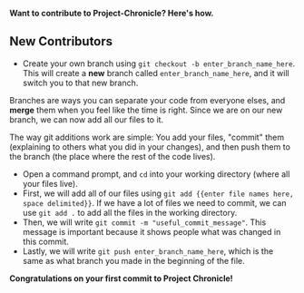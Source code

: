**Want to contribute to Project-Chronicle? Here's how.**

## New Contributors

* Create your own branch using `git checkout -b enter_branch_name_here`. This will create a **new** branch called `enter_branch_name_here`, and it will switch you to that new branch.
  
Branches are ways you can separate your code from everyone elses, and **merge** them when you feel like the time is right. Since we are on our new branch, we can now add all our files to it.

The way git additions work are simple: You add your files, "commit" them (explaining to others what you did in your changes), and then push them to the branch (the place where the rest of the code lives).

* Open a command prompt, and `cd` into your working directory (where all your files live).
* First, we will add all of our files using `git add {{enter file names here, space delimited}}`. If we have a lot of files we need to commit, we can use `git add .` to add all the files in the working directory.
* Then, we will write `git commit -m "useful_commit_message"`. This message is important because it shows people what was changed in this commit.
* Lastly, we will write `git push enter_branch_name_here`, which is the same as what branch you made in the beginning of the file.

**Congratulations on your first commit to Project Chronicle!**


